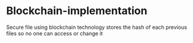 # Blockchain-implementation
Secure file using blockchain technology stores the hash of each previous files so no one can access or change it
